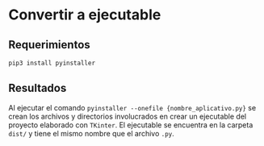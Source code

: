 # Convertir a ejecutable

## Requerimientos

```python
pip3 install pyinstaller
```

## Resultados

Al ejecutar el comando `pyinstaller --onefile {nombre_aplicativo.py}` se crean
los archivos y directorios involucrados en crear un ejecutable del proyecto
elaborado con `TKinter`. El ejecutable se encuentra en la carpeta `dist/` y
tiene el mismo nombre que el archivo `.py`.
